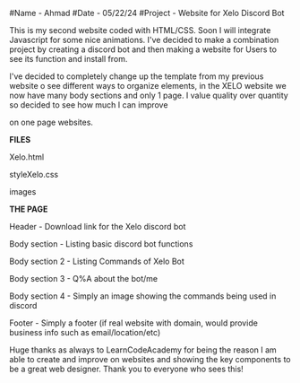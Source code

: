 #Name - Ahmad #Date - 05/22/24 #Project - Website for Xelo Discord Bot

This is my second website coded with HTML/CSS. Soon I will integrate Javascript for some nice animations.  I've decided to make a combination project by creating a discord bot and then making a website for Users to see its function and install from. 

I've decided to completely change up the template from my previous website o see different ways to organize elements, in the XELO website we now have many body sections and only 1 page.  I value quality over quantity so decided to see how much I can improve

on one page websites.

**FILES**

Xelo.html

styleXelo.css

images

**THE PAGE**

Header - Download link for the Xelo discord bot

Body section - Listing basic discord bot functions

Body section 2 - Listing Commands of Xelo Bot

Body section 3 - Q%A about the bot/me 

Body section 4 - Simply an image showing the commands being used in discord

Footer - Simply a footer (if real website with domain, would provide business info such as email/location/etc)

Huge thanks as always to LearnCodeAcademy for being the reason I am able to create and improve on websites and showing the key components to be a great web designer. Thank you to everyone who sees this!
